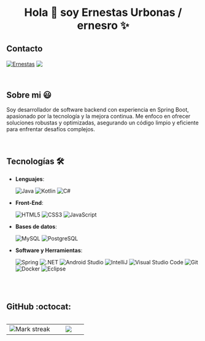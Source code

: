 <h1 align="center">Hola 👋  soy Ernestas Urbonas / ernesro ✨ </h1> 

<p align="left">

<h2>Contacto</h2>
  
<a href= "https://www.linkedin.com/in/ernestas-urbonas-020702220/" target="blank"><img align="center" src="https://img.shields.io/badge/LinkedIn-0077B5?style=for-the-badge&logo=linkedin&logoColor=white" alt="Ernestas"/></a>
<a href = "mailto:ernesrourbonas@gmail.com" target="blank"><img align="center" src="https://img.shields.io/badge/Gmail-D14836?style=for-the-badge&logo=gmail&logoColor=white"  /></a>
  </p>
<br>
<h2>Sobre mi 😃</h2>
<!--Intro start-->

<p align="left">
Soy desarrollador de software backend con experiencia en Spring Boot, apasionado por la tecnología y la mejora continua. 
Me enfoco en ofrecer soluciones robustas y optimizadas, asegurando un código limpio y eficiente para enfrentar desafíos complejos.

<!--Intro end-->
  </p>
  
<br>

<h2>Tecnologías 🛠️</h2>

- **Lenguajes**:

    ![Java](https://img.shields.io/badge/Java-f89820.svg?style=for-the-badge&logo=java&logoColor=white)
    ![Kotlin](https://img.shields.io/badge/Kotlin-7F52FF.svg?style=for-the-badge&logo=kotlin&logoColor=white)
    ![C#](https://img.shields.io/badge/C%23-239120?style=for-the-badge&logo=c-sharp&logoColor=white)
  

- **Front-End**:

   ![HTML5](https://img.shields.io/badge/HTML5%20-%23E34F26.svg?style=for-the-badge&logo=html5&logoColor=white)
   ![CSS3](https://img.shields.io/badge/CSS%20-%231572B6.svg?style=for-the-badge&logo=css3&logoColor=white)
   ![JavaScript](https://img.shields.io/badge/JavaScript%20-%23F7DF1E.svg?style=for-the-badge&logo=javascript&logoColor=black)

- **Bases de datos**:

   ![MySQL](https://img.shields.io/badge/MySQL-AAA.svg?style=for-the-badge&logo=MySQL&logoColor=black)
   ![PostgreSQL](https://img.shields.io/badge/PostgreSQL-316192?style=for-the-badge&logo=postgresql&logoColor=white)

- **Software y Herramientas**:

    ![Spring](https://img.shields.io/badge/Spring-6DB33F?style=for-the-badge&logo=spring&logoColor=white)
    ![.NET](https://img.shields.io/badge/.NET-5C2D91?style=for-the-badge&logo=.net&logoColor=white)
    ![Android Studio](https://img.shields.io/badge/Android%20Studio-34a853.svg?style=for-the-badge&logo=androidstudio&logoColor=white)
    ![IntelliJ](https://img.shields.io/badge/IntelliJ%20IDEA-%23000000.svg?style=for-the-badge&logo=intellijidea&logoColor=white)
    ![Visual Studio Code](https://img.shields.io/badge/Visual%20Studio%20Code-1f9cf0.svg?style=for-the-badge&logo=visualstudiocode&logoColor=white)
    ![Git](https://img.shields.io/badge/Git-f1502f.svg?style=for-the-badge&logo=git&logoColor=white)
    ![Docker](https://img.shields.io/badge/docker-%230db7ed.svg?style=for-the-badge&logo=docker&logoColor=white)
    ![Eclipse](https://img.shields.io/badge/Eclipse-2C2255?style=for-the-badge&logo=eclipse&logoColor=white)
 
  
<br>

</div>

<br>

<h2>GitHub :octocat:</h2>

<p align="center">
 
<table align="left">
<tr border="none">
<td width="60%" align="center">


  <img  title="🔥 Get streak stats for your profile at git.io/streak-stats" alt="Mark streak" src="https://github-readme-streak-stats.herokuapp.com/?user=ernesro&theme=dark&hide_border=false" /> 
</td>

<td width="40%" align="center">

  <img  align="center"  src="https://github-readme-stats.anuraghazra1.vercel.app/api/top-langs/?username=ernesro&theme=dark&hide_border=false&no-bg=true&no-frame=true&langs_count=10"/>

  </td>
</tr>
</table>

</p>        
